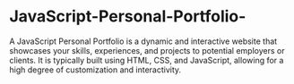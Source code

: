 # JavaScript-Personal-Portfolio-
A JavaScript Personal Portfolio is a dynamic and interactive website that showcases your skills, experiences, and projects to potential employers or clients. It is typically built using HTML, CSS, and JavaScript, allowing for a high degree of customization and interactivity.
